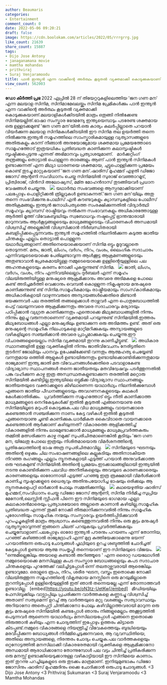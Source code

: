 ```yaml
---
author: Beaumaris
categories:
- Entertainment
comment_count: 0
date: 2022-05-06 09:20:21
draft: false
image: https://cdn.boolokam.com/articles/2022/05/rrrgrrg.jpg
like_count: 21639
share_count: 15887
tags:
- Dijo Jose Antony
- janaganamana movie
- mamtha mohandas
- prithviraj
- Suraj Venjaramoodu
title: പാൻ ഇന്ത്യൻ എന്ന വാക്കിന്റെ അർത്ഥം കൂടുതൽ വ്യക്തമാക്കി കൊടുക്കുകയാണ് ജനഗണമന
view_count: 562003
---
```


**ഡോ കീർത്തി പ്രഭ** 2022 ഏപ്രിൽ 28 ന് തിയേറ്ററുകളിലെത്തിയ 'ജന ഗണ മന' എന്ന മലയാള സിനിമ, സിനിമാമേഖലയ്ക്കും സിനിമ പ്രേമികൾക്കും പാൻ ഇന്ത്യൻ എന്ന വാക്കിന്റെ അർത്ഥം കൂടുതൽ വ്യക്തമാക്കി കൊടുക്കുകയാണ്.മലയാളികൾക്കിടയിൽ മാത്രം ഒതുങ്ങി നിൽക്കേണ്ട സിനിമയല്ലിത്.ഭാഷാ സംസ്കാര ഭേദമന്യേ ഇന്ത്യയെമ്പാടും പടരേണ്ട ശക്തമായ ഒരു ഉള്ളടക്കമുണ്ട് 'ജന ഗണ മന'യിൽ.ഒരു കാര്യം കലർപ്പില്ലാതെ പറയാൻ വിയർക്കുന്ന മലയാള സിനിമകൾക്കിടയിൽ ഈ സിനിമ തല ഉയർത്തി തന്നെ നിൽക്കുന്നു.ഇന്ത്യൻ സമൂഹത്തിലെ സാംസ്കാരികമായുള്ള വ്യത്യാസങ്ങളുടെ അതിരുകളും കടന്ന് നീങ്ങാൻ അനുയോജ്യമായ ശക്തമായ പ്രമേയത്തോടെ സാമൂഹത്തോട് ഇത്രയധികം പ്രതിബദ്ധത കാണിക്കുന്ന കലാസൃഷ്ടികൾ സൃഷ്ടിക്കപ്പെടുന്നു എന്നത് അഭിമാനവും പ്രത്യാശയുമാണ്. &nbsp; മാർക്കറ്റിംഗ് തന്ത്രങ്ങളും തൊട്ടാൽ പൊള്ളുന്ന താരങ്ങളും ആണ് പാൻ ഇന്ത്യൻ സിനിമകൾ ഉണ്ടാക്കുന്നത് എന്ന മിഥ്യാ ധാരണയെ ശക്തമായ, ചുട്ടുപൊള്ളിക്കുന്ന പ്രമേയം കൊണ്ട് തുടച്ചു മാറ്റുകയാണ് 'ജന ഗണ മന'.ഷാരിസ് മുഹമ്മദ് എഴുതി ഡിജോ ജോസ് ആന്റണി സംവിധാനം ചെയ്ത സിനിമയിൽ സുരാജ് വെഞ്ഞാറമൂട്, പ്രിത്വിരാജ്, വിൻസി അലോഷ്യസ്, മമ്ത മോഹൻദാസ് തുടങ്ങിയവർ പ്രധാന വേഷങ്ങൾ ചെയ്യുന്നു. &nbsp; ![](https://cdn.boolokam.com/articles/2022/05/rrrgrrg.jpg) യഥാർത്ഥ സംഭവങ്ങളെ ആസ്പദമാക്കിയാണ് പലപ്പോഴും പൊളിറ്റിക്കൽ ത്രില്ലറുകൾ ഉണ്ടാകുന്നത്.'ജന ഗണ മന'യിലും അതു തന്നെ സംഭവിക്കുന്നു.പോലീസ് എൻ കൗണ്ടറുകളും ക്യാമ്പസുകളിലെ പോലീസ് അതിക്രമങ്ങളും ഇന്ത്യൻ ജനാധിപത്യത്തെ സംരക്ഷിക്കുന്നതിൽ വിദ്യാർത്ഥി സമൂഹവും ക്യാമ്പസ് രാഷ്ട്രീയവും നൽകുന്ന സംഭാവനകളും അധികാരത്തോടുള്ള ആർത്തി മൂത്ത് വിവേകബുദ്ധിയും സ്വബോധവും നഷ്ടപ്പെട്ട് ഭ്രാന്തന്മാരായി മാറുന്നവരും ആൾകൂട്ടങ്ങളുടെയും മാധ്യമങ്ങളുടെയും വിചാരണകൾ അന്ധമായി വിശ്വസിച്ച് അല്ലെങ്കിൽ വിശ്വസിക്കാൻ നിർബന്ധിതരായി കബളിപ്പിക്കപ്പെടുന്നവരും ഇന്ത്യൻ സമൂഹത്തിൽ നിലനിൽക്കുന്ന കടുത്ത ജാതീയ ചിന്തകളും എല്ലാം തൊട്ടാൽ പൊള്ളുന്ന യഥാർഥ്യങ്ങളാണ്.അതിനെയൊക്കെയാണ് സിനിമ ഒട്ടും മൃദുവല്ലാതെ തൊടുന്നത്. മതം, ജാതി, ലിംഗം, വർഗം, നിറം, വംശം, ലൈംഗിക സദാചാരം എന്നിവയുടെയൊക്കെ പേരിലുണ്ടാവുന്ന ആൾക്കൂട്ട ആക്രമണങ്ങളുടെയും അതുണ്ടാവാൻ പ്രേരകമായിട്ടുള്ള നമ്മുടെയൊക്കെ ഉള്ളിന്റെയുള്ളിലെ പല അഹന്തകളുടെയും കരണം നോക്കി പുകയ്ക്കുന്നുണ്ട് സിനിമ. &nbsp; ![](https://cdn.boolokam.com/articles/2022/05/efefeff.jpg) ജാതി, ലിംഗം, വർഗം, വംശം, നിറം എന്നിവയിലെല്ലാം ദുർബലർ എന്ന് സമൂഹം വിലയിരുത്തിയിട്ടുള്ള മനുഷ്യരെ ആക്രമിക്കാനും അവരെ അടിമകളെ പോലെ കണ്ട് അടിച്ചമർത്തി വെക്കാനും വെമ്പൽ കൊള്ളുന്ന നികൃഷ്ടരായ മനുഷ്യരെ കാണിക്കുന്നുണ്ട് ണ്ട് സിനിമ.സാമൂഹികമായും രാഷ്ട്രീയമായും സാംസ്‌കാരികമായും അധികാരികളായി വാഴുന്നവരുടെ അന്യായങ്ങൾക്കെതിരെ മിണ്ടാൻ ഭയക്കുന്നവർ പല തരത്തിൽ തങ്ങളെക്കാൾ താഴ്ന്നവർ എന്ന പൊതുബോധത്തിൽ പെട്ട് വലയുന്നവരെ ആക്രമിക്കുന്നതും അവരെ സദാചാരവും മര്യാദയും പഠിപ്പിക്കാൻ വ്യഗ്രത കാണിക്കുന്നതും എന്തൊക്കെ മിഥ്യബോധങ്ങളിൽ നിന്നും നിന്നും മുളച്ചു വരുന്നതാണെന്ന് വ്യക്തമായി പറയുന്നുണ്ട് സിനിമയിൽ.ഇത്തരം മിഥ്യബോധങ്ങൾ എല്ലാ മനുഷ്യരിലും ഉണ്ടാക്കുന്ന ഒരു അടിമത്തം ഉണ്ട്. അത് ഒരു മനുഷ്യന്റെ സാമൂഹിക നിലപാടുകളെ മാറ്റിമറിക്കുകയും അന്യായങ്ങളുടെ വഴികളിലൂടെ സഞ്ചരിക്കാൻ അവരെ പ്രാപ്തമാക്കുകയും ചെയ്യുന്നു.ഈ വിചാരങ്ങളെയെല്ലാം സിനിമ വ്യക്തമായി തുറന്നു കാണിച്ചിട്ടുണ്ട്. &nbsp; ![](https://cdn.boolokam.com/articles/2022/05/55y5yy.jpg) അധികാര സ്ഥാനങ്ങളിൽ ഉള്ള വ്യക്തികളിൽ നിന്നും ജാതിവിവേചനം നേരിട്ടതിനെ തുടർന്ന് ജോലിയും പഠനവും ഉപേക്ഷിക്കേണ്ടി വന്നതും ആത്മഹത്യ ചെയ്യേണ്ടി വന്നതുമായ ഒത്തിരി ആളുകൾ ഉണ്ടായിരുന്നതും ഉണ്ടായിക്കൊണ്ടിരിക്കുന്നതുമായ രാജ്യമാണ് ഇന്ത്യ.ജാതി മത വിവേചനങ്ങൾക്കെതിരെ പടവാളാകേണ്ട വിദ്യാഭ്യാസ സ്ഥാപനങ്ങൾ തന്നെ ജാതീയതയും മതവിദ്വേഷവും പടർത്തുന്നതിൽ പങ്കു വഹിക്കുന്ന കാഴ്ച ഇത്ര അസ്വസ്ഥതകളുണ്ടാക്കുന്ന തരത്തിൽ മറ്റൊരു സിനിമയിൽ കണ്ടിട്ടില്ല.ഇന്ത്യയിലെ ഒട്ടുമിക്ക വിദ്യാഭ്യാസ സ്ഥാപനങ്ങളും ജാതീയതയുടെ വക്താക്കളുടെ കീഴിലാണെന്ന യാഥാർഥ്യം നിലനിൽക്കുമ്പോൾ എങ്ങനെ ജാതീയ പീഡനങ്ങളുടെയും അവഗണനകളുടെയും കഥകൾ കേൾക്കാതിരിക്കും. &nbsp; പ്രവർത്തിക്കുന്ന സമൂഹത്തോട് ഒട്ടും നീതി കാണിക്കാത്ത മാധ്യമങ്ങളുടെ നെറികേടുകൾക്ക് ഇതിൽ കൂടുതൽ എങ്ങനെയാണു ഒരു സിനിമയിലൂടെ മറുപടി കൊടുക്കുക.പല വിധ മാധ്യമങ്ങളും വായനക്കാരെ കണ്ടെത്താൻ സഞ്ചരിക്കുന്ന നാണം കേട്ട വഴികൾ ഇതിൽ കൂടുതൽ എങ്ങനെയാണു ചൂണ്ടി കാണിക്കുക.ധാർമികത കൈവിടാതെ വായനക്കാരെ കണ്ടെത്താൻ ആർക്കാണ് കഴിയുന്നത്? വികാരത്തെ ആളിക്കത്തിച്ച് വികാരങ്ങളിൽ നിന്നും ലാഭമുണ്ടാക്കാൻ മാധ്യമങ്ങളും മാധ്യമപ്രവർത്തകരും തമ്മിൽ മത്സരിക്കുന്ന കാഴ്ച നമുക്ക് സുപരിചിതമാണെങ്കിൽ കൂടിയും 'ജന ഗണ മന, യിലേതു പോലെ ഇത്രയും നിശിതമായൊരു വിമർശനത്തിന്റെ, പ്രതിഷേധത്തിന്റെ ഭാഷ അത്ര സുപരിചിതമാവില്ല. &nbsp; ![](https://cdn.boolokam.com/articles/2022/05/c-c.jpg) സിനിമയുടെ ഘടനയും അതിന്റെ ഒഴുക്കും ചില സംഭാഷണങ്ങളിലെ കല്ലുകടിയും അതിനാടകീയത നിറഞ്ഞ രംഗങ്ങളും എല്ലാം ന്യൂനതകളായി എടുത്ത് പറയാൻ അനുവദിക്കാത്ത ഒരു ഘടകമുണ്ട് സിനിമയിൽ.അതിന്റെ പ്രമേയം.ഇടക്കാലങ്ങളിലായി ഇന്ത്യയിൽ നടന്നു കൊണ്ടിരിക്കുന്ന പലവിധ അനീതികളെയും അവയുടെ കാരണക്കാരെയും കാരണങ്ങളെയും ഓരോന്നായി എടുത്ത് പറഞ്ഞു ഇത്ര രൂക്ഷമായി വിമർശിക്കാൻ കാണിച്ച സൃഷ്ടാക്കളുടെ ധൈര്യവും അതിനുപയോഗിച്ച ഭാഷയും ഒരിക്കലും ആ ന്യുനതകളെപറ്റി ഓർക്കാൻ പോലും സമ്മതിക്കുന്നില്ല. &nbsp; ![](https://cdn.boolokam.com/articles/2022/05/hrhrhh.jpg) കഥയെഴുതിയ ഷാരിസ് മുഹമ്മദ്,സംവിധാനം ചെയ്ത ഡിജോ ജോസ് ആന്റണി, സിനിമ നിർമിച്ച സുപ്രിയ മേനോൻ,ലെസ്റ്റിൻ സ്റ്റീഫൻ പിന്നെ ഈ സിനിമയുടെ ഭാഗമായ എല്ലാ കലാകാരൻമാരെയും പ്രത്യാശയോടെ അല്ലാതെ കാണാൻ കഴിയില്ല.സാമൂഹിക പ്രതിബദ്ധത എന്നത് തൂക്കി നോക്കി തീരുമാനിക്കുന്നവരിൽ നിന്നും സാമൂഹിക പുരോഗതിയും സാമൂഹിക നന്മയും സംസ്കാരവും ഉയർത്തിപ്പിടിക്കുവാൻ പുറംപൂച്ചുകളിൽ മാത്രം ആശ്വാസം കണ്ടെത്തുന്നവരിൽ നിന്നും ഒരു കൂട്ടം മനുഷ്യർ വ്യത്യസ്തരാവുന്നത് ഇങ്ങനെ ചിലത് പറയുകയും പ്രവർത്തിക്കുകയും ചെയ്യുമ്പോളാണ്.പലപ്പോഴും ഓരോ ഇന്ത്യൻ പൗരനും പറയണം എന്ന് തോന്നിയ, പറഞ്ഞ് കഴിഞ്ഞാൽ രാജ്യദ്രോഹി എന്ന് മുദ്ര കുത്തിയേക്കാമെന്നു ഭയന്ന് പറയാതിരുന്ന ഒരുപാടു ചോദ്യങ്ങൾ പൃഥ്വിയുടെ ഉറച്ച ശബ്ദത്തിൽ ചോദിച്ചത് കേട്ടപ്പോൾ ഉണ്ടായ ആത്മ സംതൃപ്തി തന്നെയാണ് ഈ സിനിമയുടെ വിജയം. &nbsp; ![](https://cdn.boolokam.com/articles/2022/05/grgrg.jpg) "ഒന്നുമില്ലെങ്കിലും അയാളെ കണ്ടാൽ അറിഞ്ഞൂടെ ' എന്ന ഒരൊറ്റ ഡയലോഗിൽ നമ്മുടെയൊക്കെ മനസിലുള്ള കപട സംസ്കാര ബോധങ്ങളെയും കപട സദാചാര ചിന്തകളെയും പുറത്തേക്ക് വലിച്ചിട്ടപ്പോൾ ഒന്ന് തലതാഴ്ത്തവരായി ആരെങ്കിലും ഉണ്ടാവുമോ. ഒരാളുടെ രൂപം, നിറം, ശരീര ഘടന, വസ്ത്രം ഇതൊക്കെ നോക്കി വിലയിരുത്തുന്ന സമൂഹത്തിന്റെ വികൃതമായ മനസ്സിനെ ഒരു മറയുമില്ലാതെ തുറന്നിട്ടപ്പോൾ ഉള്ളിന്റെയുള്ളിൽ ഇത് ഞാൻ തന്നെയല്ലേ എന്ന് തോന്നാത്തവർ ഉണ്ടാവില്ല. &nbsp; [embed]https://youtu.be/oN3tz-UetKw[/embed] &nbsp; മീഡിയയിലും ഫേസ്ബുക്കിലും വാട്സാപ്പിലും പ്രചരിക്കുന്ന വാർത്തകളെ കണ്ണടച്ചു വിശ്വസിച്ച് അതാണ് സത്യമെന്ന് ഉറച്ച് ആ വാർത്തയുടെ മറ്റു വശങ്ങളും സത്യാവസ്ഥയും അറിയാനോ അതെപ്പറ്റി ചിന്തിക്കാനോ പോലും കഴിവില്ലാത്തവരായി മാറുന്ന ഒരു കൂട്ടം മനുഷ്യരെ സിനിമയിൽ കണ്ടപ്പോൾ ഞാനും നിങ്ങളുമെല്ലാം അക്കൂട്ടത്തിൽ പെടുന്നവർ ആണെന്ന യാഥാർഥ്യം മനസിലായപ്പോൾ എങ്ങനെ ഇതൊക്കെ തിരുത്താൻ കഴിയും എന്ന ചോദ്യത്തിന് ഇപ്പോഴും ഉത്തരം കിട്ടാതെ കിടപ്പുണ്ട്.നമ്മുടെ വികാരങ്ങളെ നിയന്ത്രിച്ച് വിവേകത്തെയും ബുദ്ധിയെയും മരവിപ്പിക്കുന്ന ബോധ്യങ്ങൾ നിർമ്മിച്ചെടുക്കുന്നവരെ, ആ വ്യവസ്ഥിതിയെ, അതിലെ അന്യായങ്ങളെ, നിരന്തരം ചോദ്യം ചെയ്യുക.പല വാർത്തകളെയും ഒറ്റനോട്ടത്തിൽ മനസിലാക്കി വികാരഭരതമായി വ്യക്തികളെ ആക്രമിക്കാനോ അന്ധമായി ആരാധിക്കാനോ തോന്നുമ്പോൾ പല വട്ടം ചിന്തിച്ച് പ്രതികരിക്കുന്ന ഒരു മനസ്സ് ഉണ്ടാക്കിയെടുക്കാനുള്ള വഴികാട്ടിയായി ഈ സിനിമയെ കാണാം. ഇത് തുറന്നു പറച്ചിലുകളുടെ ഒരു തുടക്കം മാത്രമാണ്. ഇനിയുമുണ്ടാകും ഡിജോ ജോസിനും ഷാരിസ് മുഹമ്മദിനും ഒക്കെ ചോദിക്കാൻ ഒരുപാടു ചോദ്യങ്ങൾ. <3  Dijo Jose Antony <3 Prithviraj Sukumaran <3 Suraj Venjaramoodu <3 Mamtha Mohandas